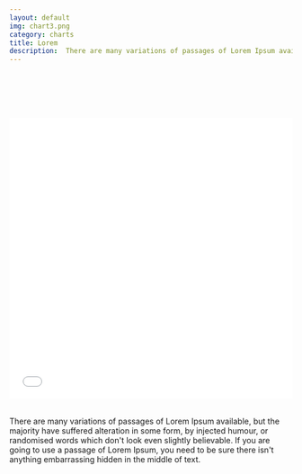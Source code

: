 ```yaml
---
layout: default
img: chart3.png
category: charts
title: Lorem 
description:  There are many variations of passages of Lorem Ipsum available, but the majority have suffered alteration in some form, by injected humour, or randomised words which don't look even slightly believable. 
---
```

<br /> <br /> <br /> <br /> 
<div> 
<iframe class="highcharts-iframe" src="//cloud.highcharts.com/embed/izuqud" style="border: 0; width: 100%; height: 500px"></iframe>&nbsp;</iframe></div>	
<p class="lead">There are many variations of passages of Lorem Ipsum available, but the majority have suffered alteration in some form, by injected humour, or randomised words which don't look even slightly believable. If you are going to use a passage of Lorem Ipsum, you need to be sure there isn't anything embarrassing hidden in the middle of text. </p>